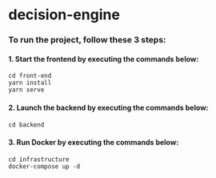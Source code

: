 # decision-engine

### To run the project, follow these 3 steps:

#### 1. Start the frontend by executing the commands below:
 ```$bash
 cd front-end
 yarn install
 yarn serve
 ```

#### 2. Launch the backend by executing the commands below:
 ```$bash
 cd backend
 ```

#### 3. Run Docker by executing the commands below:
 ```$bash
 cd infrastructure
 docker-compose up -d
 ```